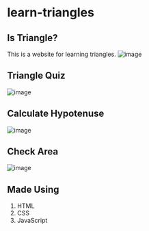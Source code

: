 # learn-triangles
## Is Triangle?
This is a website for learning triangles.
![image](https://user-images.githubusercontent.com/54218987/191425873-111b2f47-2326-4008-bb64-c8e1d6d1d615.png)

## Triangle Quiz
![image](https://user-images.githubusercontent.com/54218987/191426014-5d595e91-036e-49ea-87cb-7b5446b7da0d.png)

## Calculate Hypotenuse
![image](https://user-images.githubusercontent.com/54218987/191426078-9fd8ce57-0180-4efd-8e73-6966404fad1e.png)

## Check Area
![image](https://user-images.githubusercontent.com/54218987/191426158-f1d3c5d2-8220-4678-bd8b-666a91babb9a.png)

## Made Using
1. HTML
2. CSS
3. JavaScript
